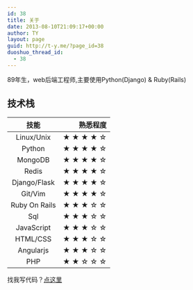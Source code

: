 ```yaml
---
id: 38
title: 关于
date: 2013-08-10T21:09:17+00:00
author: TY
layout: page
guid: http://t-y.me/?page_id=38
duoshuo_thread_id:
  - 38
---
```


89年生，web后端工程师,主要使用Python(Django) & Ruby(Rails) 


## 技术栈

| 技能             | 熟悉程度  |
|:-------------:   | -----:    |
| Linux/Unix       | ★ ★ ★ ★ ☆ 
| Python           | ★ ★ ★ ★ ☆
| MongoDB          | ★ ★ ★ ★ ☆
| Redis            | ★ ★ ★ ★ ☆ 
| Django/Flask     | ★ ★ ★ ★ ☆
| Git/Vim          | ★ ★ ★ ★ ☆
| Ruby On Rails    | ★ ★ ★ ☆ ☆
| Sql              | ★ ★ ★ ☆ ☆
| JavaScript       | ★ ★ ★ ☆ ☆
| HTML/CSS         | ★ ★ ★ ☆ ☆
| Angularjs        | ★ ★ ★ ☆ ☆ |
| PHP              | ★ ★ ☆ ☆ ☆


找我写代码？[点这里](/contact)


